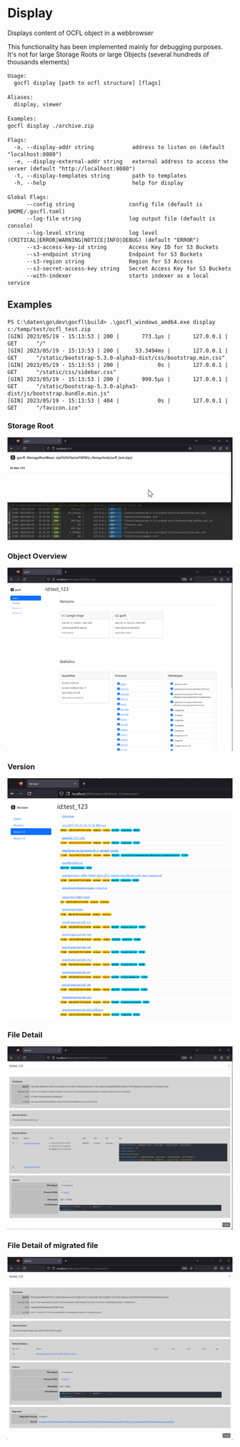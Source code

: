 # Display

Displays content of OCFL object in a webbrowser

This functionality has been implemented mainly for debugging purposes.
It's not for large Storage Roots or large Objects (several hundreds of thousands elements)

```
Usage:
  gocfl display [path to ocfl structure] [flags]

Aliases:
  display, viewer

Examples:
gocfl display ./archive.zip

Flags:
  -a, --display-addr string            address to listen on (default "localhost:8080")
  -e, --display-external-addr string   external address to access the server (default "http://localhost:8080")
  -t, --display-templates string       path to templates
  -h, --help                           help for display

Global Flags:
      --config string                 config file (default is $HOME/.gocfl.toml)
      --log-file string               log output file (default is console)
      --log-level string              log level (CRITICAL|ERROR|WARNING|NOTICE|INFO|DEBUG) (default "ERROR")
      --s3-access-key-id string       Access Key ID for S3 Buckets
      --s3-endpoint string            Endpoint for S3 Buckets
      --s3-region string              Region for S3 Access
      --s3-secret-access-key string   Secret Access Key for S3 Buckets
      --with-indexer                  starts indexer as a local service
```

## Examples

```
PS C:\daten\go\dev\gocfl\build> .\gocfl_windows_amd64.exe display c:/temp/test/ocfl_test.zip
[GIN] 2023/05/19 - 15:13:53 | 200 |       773.1µs |       127.0.0.1 | GET      "/"
[GIN] 2023/05/19 - 15:13:53 | 200 |     53.3494ms |       127.0.0.1 | GET      "/static/bootstrap-5.3.0-alpha3-dist/css/bootstrap.min.css"
[GIN] 2023/05/19 - 15:13:53 | 200 |            0s |       127.0.0.1 | GET      "/static/css/sidebar.css"
[GIN] 2023/05/19 - 15:13:53 | 200 |       999.5µs |       127.0.0.1 | GET      "/static/bootstrap-5.3.0-alpha3-dist/js/bootstrap.bundle.min.js"
[GIN] 2023/05/19 - 15:13:53 | 404 |            0s |       127.0.0.1 | GET      "/favicon.ico"
```
### Storage Root

![Start](display_start.png)

### Object Overview
![Object Overview](display_object_overview.png)

### Version
![Object Version](display_version.png)

### File Detail
![File Detail](display_detail_png.png)

### File Detail of migrated file
![Migrated File](display_detail_migrated.png)